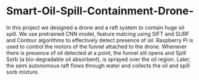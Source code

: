 # Smart-Oil-Spill-Containment-Drone-
In this project we designed a drone and a raft system to contain huge oil spill. We use pretrained CNN model, feature matcing using SIFT and SURF and Contour algorithms to effectively detect presence of oil. Raspberry Pi is used to control the motors of the funnel attached to the drone. Whenever there is presence of oil detected at a point, the funnel slit opens and Spill Sorb  (a bio-degradable oil absorbent), is sprayed over the oil region. Later, the semi autonomous raft flows through water and collects the oil and spill sorb mixture. 
